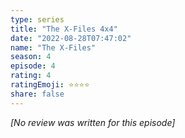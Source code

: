 ```yaml
---
type: series
title: "The X-Files 4x4"
date: "2022-08-28T07:47:02"
name: "The X-Files"
season: 4
episode: 4
rating: 4
ratingEmoji: ⭐️⭐️⭐️⭐️
share: false
---
```


*[No review was written for this episode]*
